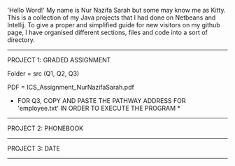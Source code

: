 'Hello Word!'
My name is Nur Nazifa Sarah but some may know me as Kitty. This is a collection of my Java projects that I had done on Netbeans and Intellij.
To give a proper and simplified guide for new visitors on my github page, I have organised different sections, files and code into a sort of directory.

___________________________________________________________________________________________________________________________________________________________

PROJECT 1: GRADED ASSIGNMENT

Folder = src (Q1, Q2, Q3) 

PDF = ICS_Assignment_NurNazifaSarah.pdf

* FOR Q3, COPY AND PASTE THE PATHWAY ADDRESS FOR 'employee.txt' IN ORDER TO EXECUTE THE PROGRAM *

___________________________________________________________________________________________________________________________________________________________

PROJECT 2: PHONEBOOK
___________________________________________________________________________________________________________________________________________________________

PROJECT 3: DATE
___________________________________________________________________________________________________________________________________________________________

